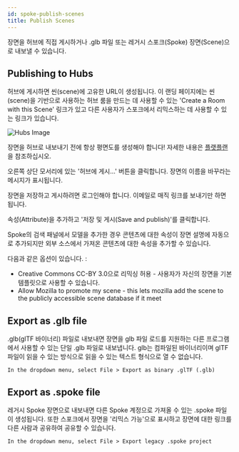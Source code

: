 ```yaml
---
id: spoke-publish-scenes
title: Publish Scenes
---
```


장면을 허브에 직접 게시하거나 .glb 파일 또는 레거시 스포크(Spoke) 장면(Scene)으로 내보낼 수 있습니다.

## Publishing to Hubs

허브에 게시하면 씬(scene)에 고유한 URL이 생성됩니다. 이 랜딩 페이지에는 씬(scene)을 기반으로 사용하는 허브 룸을 만드는 데 사용할 수 있는 'Create a Room with this Scene' 링크가 있고 다른 사용자가 스포크에서 리믹스하는 데 사용할 수 있는 링크가 있습니다.

![Hubs Image](../../website/static/img/spoke-scene-remixing.jpeg)

장면을 허브로 내보내기 전에 항상 평면도를 생성해야 합니다! 자세한 내용은 [플랫플랜](..physics-and-navigation.html) 을 참조하십시오.

오른쪽 상단 모서리에 있는 '허브에 게시...' 버튼을 클릭합니다. 장면의 이름을 바꾸라는 메시지가 표시됩니다.

장면을 저장하고 게시하려면 로그인해야 합니다. 이메일로 매직 링크를 보내기만 하면 됩니다.

속성(Attribute)을 추가하고 '저장 및 게시(Save and publish)'를 클릭합니다.

Spoke의 검색 패널에서 모델을 추가한 경우 콘텐츠에 대한 속성이 장면 설명에 자동으로 추가되지만 외부 소스에서 가져온 콘텐츠에 대한 속성을 추가할 수 있습니다.

다음과 같은 옵션이 있습니다. : 

* Creative Commons CC-BY 3.0으로 리믹싱 허용 - 사용자가 자신의 장면을 기본 템플릿으로 사용할 수 있습니다.
* Allow Mozilla to promote my scene - this lets mozilla add the scene to the publicly accessible scene database if it meet


## Export as .glb file

.glb(glTF 바이너리) 파일로 내보내면 장면을 glb 파일 로드를 지원하는 다른 프로그램에서 사용할 수 있는 단일 .glb 파일로 내보냅니다. glb는 컴파일된 바이너리이며 glTF 파일이 읽을 수 있는 방식으로 읽을 수 있는 텍스트 형식으로 열 수 없습니다.

```text
In the dropdown menu, select File > Export as binary .glTF (.glb)
```    
  

## Export as .spoke file

레거시 Spoke 장면으로 내보내면 다른 Spoke 계정으로 가져올 수 있는 .spoke 파일이 생성됩니다. 또한 스포크에서 장면을 '리믹스 가능'으로 표시하고 장면에 대한 링크를 다른 사람과 공유하여 공유할 수 있습니다.

```text
In the dropdown menu, select File > Export legacy .spoke project
```
